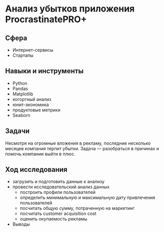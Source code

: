 # Анализ убытков приложения ProcrastinatePRO+
## Сфера
- Интернет-сервисы
- Стартапы
## Навыки и инструменты
- Python
- Pandas
- Matplotlib
- когортный анализ
- юнит-экономика
- продуктовые метрики
- Seaborn
## Задачи
Несмотря на огромные вложения в рекламу, последние несколько месяцев компания терпит убытки. Задача — разобраться в причинах и помочь компании выйти в плюс.
## Ход исследования
- загрузить и подготовить данные к анализу
- провести исследовательский анализ данных
    - построить профили пользователей
    - определить минимальную и максимальную дату привлечения пользователей
    - посчитать общую сумму, потраченную на маркетинг
    - посчитать customer acquisition cost
    - оценить окупаемость рекламы
- Выводы
